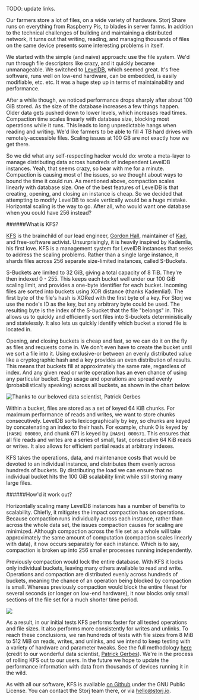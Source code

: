TODO: update links.

Our farmers store a lot of files, on a wide variety of hardware. Storj Share runs on everything from Raspberry Pis, to blades in server farms. In addition to the technical challenges of building and maintaining a distributed network, it turns out that writing, reading, and managing thousands of files on the same device presents some interesting problems in itself. 

We started with the simple (and naive) approach: use the file system. We'd run through file descriptors like crazy, and it quickly became unmanageable. We switched to [LevelDB](https://github.com/google/leveldb), which seemed great. It's free software, runs well on low-end hardware, can be embedded, is easily modifiable, etc. etc. It was a huge step up in terms of maintainability and performance.

After a while though, we noticed performance drops sharply after about 100 GiB stored. As the size of the database increases a few things happen. Older data gets pushed down to lower levels, which increases read times. Compaction time scales linearly with database size, blocking most operations while it runs. This leads to long unpredictable hangs when reading and writing. We'd like farmers to be able to fill 4 TB hard drives with remotely-accessible files. Scaling issues at 100 GB are not exactly how we get there.

So we did what any self-respecting hacker would do: wrote a meta-layer to manage distributing data across hundreds of independent LevelDB instances. Yeah, that seems crazy, so bear with me for a minute. Compaction is causing most of the issues, so we thought about ways to bound the time it could run. As mentioned above, compaction scales linearly with database size. One of the best features of LevelDB is that creating, opening, and closing an instance is cheap. So we decided that attempting to modify LevelDB to scale vertically would be a huge mistake. Horizontal scaling is the way to go. After all, who would want one database when you could have 256 instead?

######What is KFS?

[KFS](https://github.com/bookchin/kfs/) is the brainchild of our lead engineer, [Gordon Hall](https://github.com/bookchin/), maintainer of [Kad](https://github.com/kadtools), and free-software activist. Unsurprisingly, it is heavily inspired by Kademlia, his first love. KFS is a management system for LevelDB instances that seeks to address the scaling problems. Rather than a single large instance, it shards files across 256 separate size-limited instances, called S-Buckets. 

S-Buckets are limited to 32 GiB, giving a total capacity of 8 TiB. They're then indexed 0 - 255. This keeps each bucket well under our 100 GiB scaling limit, and provides a one-byte identifier for each bucket. Incoming files are sorted into buckets using XOR distance (thanks Kademlia!). The first byte of the file's hash is XORed with the first byte of a key. For Storj we use the node's ID as the key, but any arbitrary byte could be used. The resulting byte is the index of the S-bucket that the file "belongs" in. This allows us to quickly and efficiently sort files into S-buckets deterministically and statelessly. It also lets us quickly identify which bucket a stored file is located in.

Opening, and closing buckets is cheap and fast, so we can do it on the fly as files and requests come in. We don't even have to create the bucket until we sort a file into it. Using exclusive-or between an evenly distributed value like a cryptographic hash and a key provides an even distribution of results. This means that buckets fill at approximately the same rate, regardless of index. And any given read or write operation has an even chance of using any particular bucket. Ergo usage and operations are spread evenly (probabilistically speaking) across all buckets, as shown in the chart below.

![Thanks to our beloved data scientist, Patrick Gerbes](https://raw.githubusercontent.com/bookchin/kfs/master/doc/img/xor-metric-distribution.png)

Within a bucket, files are stored as a set of keyed 64 KiB chunks. For maximum performance of reads and writes, we want to store chunks consecutively. LevelDB sorts lexicographically by key, so chunks are keyed by concatenating an index to their hash. For example, chunk 0 is keyed by `[HASH] 000000`, and chunk 671 is keyed by `[HASH] 000671`. This ensures that all file reads and writes are a series of small, fast, consecutive 64 KiB reads or writes. It also allows for efficient partial reads at arbitrary indexes.

KFS takes the operations, data, and maintenance costs that would be devoted to an individual instance, and distributes them evenly across hundreds of buckets. By distributing the load we can ensure that no individual bucket hits the 100 GiB scalability limit while still storing many large files.

######How'd it work out? 

Horizontally scaling many LevelDB instances has a number of benefits to scalability. Chiefly, it mitigates the impact compaction has on operations. Because compaction runs individually across each instance, rather than across the whole data set, the issues compaction causes for scaling are minimized. Although compaction across the file set as a whole will take approximately the same amount of computation (compaction scales linearly with data), it now occurs separately for each instance. Which is to say, compaction is broken up into 256 smaller processes running independently.

Previously compaction would lock the entire database. With KFS it locks only individual buckets, leaving many others available to read and write. Operations and compaction are distributed evenly across hundreds of buckets, meaning the chance of an operation being blocked by compaction is small. Whereas previously compaction would block the entire fileset for several seconds (or longer on low-end hardware), it now blocks only small sections of the file set for a much shorter time period. 

![](https://raw.githubusercontent.com/bookchin/kfs/master/doc/img/performance-test-overview-kfs-vs-vanilla.png)

As a result, in our initial tests KFS performs faster for all tested operations and file sizes. It also performs more consistently for writes and unlinks. To reach these conclusions, we ran hundreds of tests with file sizes from 8 MiB to 512 MiB on reads, writes, and unlinks, and we intend to keep testing with a variety of hardware and parameter tweaks. See the full methodology [here](https://github.com/bookchin/kfs/blob/master/doc/performance-testing.md) (credit to our wonderful data scientist, [Patrick Gerbes](https://github.com/pgerbes1)). We're in the process of rolling KFS out to our users. In the future we hope to update the performance information with data from thousands of devices running it in the wild.

As with all our software, KFS is available [on Github](TODO) under the GNU Public License. You can contact the Storj team there, or via hello@storj.io.
